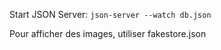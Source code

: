 Start JSON Server: 
``` json-server --watch db.json ```

Pour afficher des images, utiliser fakestore.json